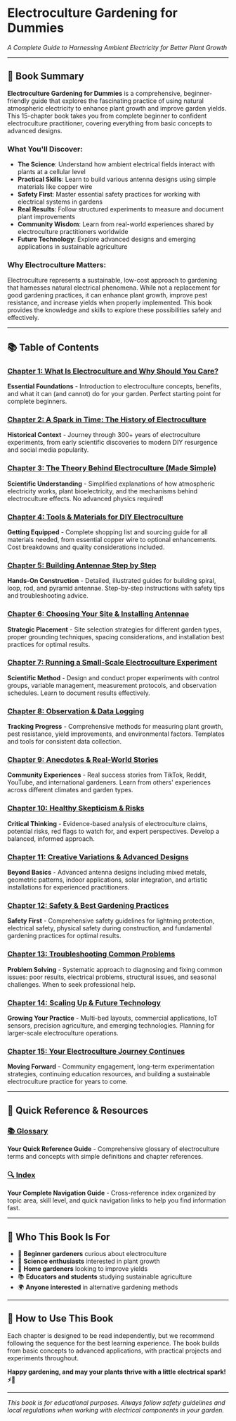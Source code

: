 # Electroculture Gardening for Dummies

*A Complete Guide to Harnessing Ambient Electricity for Better Plant Growth*

---

## 📖 Book Summary

**Electroculture Gardening for Dummies** is a comprehensive, beginner-friendly guide that explores the fascinating practice of using natural atmospheric electricity to enhance plant growth and improve garden yields. This 15-chapter book takes you from complete beginner to confident electroculture practitioner, covering everything from basic concepts to advanced designs.

### What You'll Discover:
- **The Science**: Understand how ambient electrical fields interact with plants at a cellular level
- **Practical Skills**: Learn to build various antenna designs using simple materials like copper wire
- **Safety First**: Master essential safety practices for working with electrical systems in gardens
- **Real Results**: Follow structured experiments to measure and document plant improvements
- **Community Wisdom**: Learn from real-world experiences shared by electroculture practitioners worldwide
- **Future Technology**: Explore advanced designs and emerging applications in sustainable agriculture

### Why Electroculture Matters:
Electroculture represents a sustainable, low-cost approach to gardening that harnesses natural electrical phenomena. While not a replacement for good gardening practices, it can enhance plant growth, improve pest resistance, and increase yields when properly implemented. This book provides the knowledge and skills to explore these possibilities safely and effectively.

---

## 📚 Table of Contents

### [Chapter 1: What Is Electroculture and Why Should You Care?](chapters/chapter-01-introduction.md)
**Essential Foundations** - Introduction to electroculture concepts, benefits, and what it can (and cannot) do for your garden. Perfect starting point for complete beginners.

### [Chapter 2: A Spark in Time: The History of Electroculture](chapters/chapter-02-history.md)
**Historical Context** - Journey through 300+ years of electroculture experiments, from early scientific discoveries to modern DIY resurgence and social media popularity.

### [Chapter 3: The Theory Behind Electroculture (Made Simple)](chapters/chapter-03-theory.md)
**Scientific Understanding** - Simplified explanations of how atmospheric electricity works, plant bioelectricity, and the mechanisms behind electroculture effects. No advanced physics required!

### [Chapter 4: Tools & Materials for DIY Electroculture](chapters/chapter-04-tools-materials.md)
**Getting Equipped** - Complete shopping list and sourcing guide for all materials needed, from essential copper wire to optional enhancements. Cost breakdowns and quality considerations included.

### [Chapter 5: Building Antennae Step by Step](chapters/chapter-05-building-antennae.md)
**Hands-On Construction** - Detailed, illustrated guides for building spiral, loop, rod, and pyramid antennae. Step-by-step instructions with safety tips and troubleshooting advice.

### [Chapter 6: Choosing Your Site & Installing Antennae](chapters/chapter-06-site-installation.md)
**Strategic Placement** - Site selection strategies for different garden types, proper grounding techniques, spacing considerations, and installation best practices for optimal results.

### [Chapter 7: Running a Small-Scale Electroculture Experiment](chapters/chapter-07-experiments.md)
**Scientific Method** - Design and conduct proper experiments with control groups, variable management, measurement protocols, and observation schedules. Learn to document results effectively.

### [Chapter 8: Observation & Data Logging](chapters/chapter-08-observation.md)
**Tracking Progress** - Comprehensive methods for measuring plant growth, pest resistance, yield improvements, and environmental factors. Templates and tools for consistent data collection.

### [Chapter 9: Anecdotes & Real-World Stories](chapters/chapter-09-stories.md)
**Community Experiences** - Real success stories from TikTok, Reddit, YouTube, and international gardeners. Learn from others' experiences across different climates and garden types.

### [Chapter 10: Healthy Skepticism & Risks](chapters/chapter-10-skepticism-risks.md)
**Critical Thinking** - Evidence-based analysis of electroculture claims, potential risks, red flags to watch for, and expert perspectives. Develop a balanced, informed approach.

### [Chapter 11: Creative Variations & Advanced Designs](chapters/chapter-11-advanced-designs.md)
**Beyond Basics** - Advanced antenna designs including mixed metals, geometric patterns, indoor applications, solar integration, and artistic installations for experienced practitioners.

### [Chapter 12: Safety & Best Gardening Practices](chapters/chapter-12-safety-practices.md)
**Safety First** - Comprehensive safety guidelines for lightning protection, electrical safety, physical safety during construction, and fundamental gardening practices for optimal results.

### [Chapter 13: Troubleshooting Common Problems](chapters/chapter-13-troubleshooting.md)
**Problem Solving** - Systematic approach to diagnosing and fixing common issues: poor results, electrical problems, structural issues, and seasonal challenges. When to seek professional help.

### [Chapter 14: Scaling Up & Future Technology](chapters/chapter-14-scaling-future.md)
**Growing Your Practice** - Multi-bed layouts, commercial applications, IoT sensors, precision agriculture, and emerging technologies. Planning for larger-scale electroculture operations.

### [Chapter 15: Your Electroculture Journey Continues](chapters/chapter-15-conclusion.md)
**Moving Forward** - Community engagement, long-term experimentation strategies, continuing education resources, and building a sustainable electroculture practice for years to come.

---

## 📖 **Quick Reference & Resources**

### [📚 Glossary](appendix/glossary.md)
**Your Quick Reference Guide** - Comprehensive glossary of electroculture terms and concepts with simple definitions and chapter references.

### [🔍 Index](appendix/index.md)
**Your Complete Navigation Guide** - Cross-reference index organized by topic area, skill level, and quick navigation links to help you find information fast.

---

## 🎯 Who This Book Is For

- 🌱 **Beginner gardeners** curious about electroculture
- 🔬 **Science enthusiasts** interested in plant growth
- 🏡 **Home gardeners** looking to improve yields
- 📚 **Educators and students** studying sustainable agriculture
- 🌍 **Anyone interested** in alternative gardening methods

---

## 📖 How to Use This Book

Each chapter is designed to be read independently, but we recommend following the sequence for the best learning experience. The book builds from basic concepts to advanced applications, with practical projects and experiments throughout.

**Happy gardening, and may your plants thrive with a little electrical spark! ⚡🌱**

---

*This book is for educational purposes. Always follow safety guidelines and local regulations when working with electrical components in your garden.*
